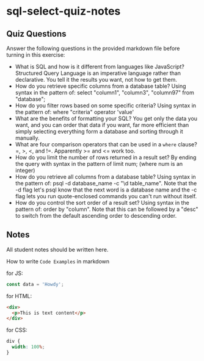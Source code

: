 # sql-select-quiz-notes

## Quiz Questions

Answer the following questions in the provided markdown file before turning in this exercise:

- What is SQL and how is it different from languages like JavaScript?
  Structured Query Language is an imperative language rather than declarative. You tell it the results you want, not how to get them.
- How do you retrieve specific columns from a database table?
  Using syntax in the pattern of: select "column1", "column3", "column97" from "database";
- How do you filter rows based on some specific criteria?
  Using syntax in the pattern of: where "criteria" operator 'value'
- What are the benefits of formatting your SQL?
  You get only the data you want, and you can order that data if you want, far more efficient than simply selecting everything form a database and sorting through it manually.
- What are four comparison operators that can be used in a `where` clause?
  =, >, <, and !=. Apparently >= and <= work too.
- How do you limit the number of rows returned in a result set?
  By ending the query with syntax in the pattern of limit num; (where num is an integer)
- How do you retrieve all columns from a database table?
  Using syntax in the pattern of: psql -d database_name -c "\d table_name". Note that the -d flag let's psql know that the next word is a database name and the -c flag lets you run quote-enclosed commands you can't run without itself.
- How do you control the sort order of a result set?
  Using syntax in the pattern of: order by "column". Note that this can be followed by a "desc" to switch from the default ascending order to descending order.

## Notes

All student notes should be written here.

How to write `Code Examples` in markdown

for JS:

```javascript
const data = 'Howdy';
```

for HTML:

```html
<div>
  <p>This is text content</p>
</div>
```

for CSS:

```css
div {
  width: 100%;
}
```
